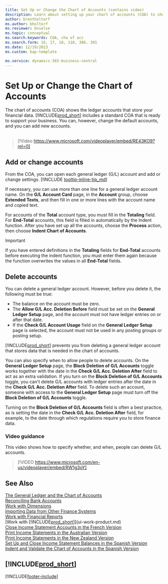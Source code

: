 ```yaml
---
title: Set Up or Change the Chart of Accounts (contains video)
description: Learn about setting up your chart of accounts (COA) to show the ledger accounts that store your financial data.
author: brentholtorf
ms.author: bholtorf
ms.reviewer: bnielse
ms.topic: conceptual
ms.search.keywords: COA, cha of acc
ms.search.form: 16, 17, 18, 118, 386, 391
ms.date: 12/19/2023
ms.custom: bap-template

ms.service: dynamics-365-business-central
---
```

# Set Up or Change the Chart of Accounts

The chart of accounts (COA) shows the ledger accounts that store your financial data. [!INCLUDE[prod_short](includes/prod_short.md)] includes a standard COA that is ready to support your business. You can, however, change the default accounts, and you can add new accounts.
<br><br>  

> [!Video https://www.microsoft.com/videoplayer/embed/RE43KO9?rel=0]

## Add or change accounts

From the COA, you can open each general ledger (G/L) account and add or change settings. [!INCLUDE [tooltip-inline-tip_md](includes/tooltip-inline-tip_md.md)] 

If necessary, you can use more than one line for a general ledger account name. On the **G/L Account Card** page, in the **Account** group, choose **Extended Texts**, and then fill in one or more lines with the account name and copied text.  

For accounts of the **Total** account type, you must fill in the **Totaling** field. For **End-Total** accounts, this field is filled in automatically by the Indent function. After you have set up all the accounts, choose the **Process** action, then choose **Indent Chart of Accounts**.  

> [!IMPORTANT]
> If you have entered definitions in the **Totaling** fields for **End-Total** accounts before executing the indent function, you must enter them again because the function overwrites the values in all **End-Total** fields.

## Delete accounts

You can delete a general ledger account. However, before you delete it, the following must be true:  

* The balance on the account must be zero.  
* The **Allow G/L Acc. Deletion Before** field must be set on the **General Ledger Setup** page, and the account must not have ledger entries on or after that date.  
* If the **Check G/L Account Usage** field on the **General Ledger Setup** page is selected, the account must not be used in any posting groups or posting setup.  

[!INCLUDE[prod_short](includes/prod_short.md)] prevents you from deleting a general ledger account that stores data that is needed in the chart of accounts.  

You can also specify when to allow people to delete accounts. On the **General Ledger Setup** page, the **Block Deletion of G/L Accounts** toggle works together with the date in the **Check G/L Acc. Deletion After** field to act as an extra validation. If you turn on the **Block Deletion of G/L Accounts** toggle, you can't delete G/L accounts with ledger entries after the date in the **Check G/L Acc. Deletion After** field. To delete such an account, someone with access to the **General Ledger Setup** page must turn off the **Block Deletion of G/L Accounts** toggle.  

Turning on the **Block Deletion of G/L Accounts** field is often a best practice, as is setting the date in the **Check G/L Acc. Deletion After** field, for example, to the date through which regulations require you to store finance data.  

### Video guidance

This video shows how to specify whether, and when, people can delete G/L accounts.

>[!VIDEO https://www.microsoft.com/en-us/videoplayer/embed/RW1g3oY]

## See Also

[The General Ledger and the Chart of Accounts](finance-general-ledger.md)  
[Reconciling Bank Accounts](bank-manage-bank-accounts.md)  
[Work with Dimensions](finance-dimensions.md)  
[Importing Data from Other Finance Systems](across-import-data-configuration-packages.md)  
[Work with Financial Reports](bi-how-work-account-schedule.md)  
[Work with [!INCLUDE[prod_short](includes/prod_short.md)]](ui-work-product.md)  
[Close Income Statement Accounts in the French Version](LocalFunctionality/France/how-to-close-income-statement-accounts.md)  
[Print Income Statements in the Australian Version](LocalFunctionality/Australia/how-to-print-income-statements.md)  
[Print Income Statements in the New Zealand Version](LocalFunctionality/NewZealand/how-to-print-income-statements.md)  
[Set Up and Close Income Statement Balances in the Spanish Version](LocalFunctionality/Spain/how-to-set-up-and-close-income-statement-balances.md)  
[Indent and Validate the Chart of Accounts in the Spanish Version](LocalFunctionality/Spain/how-to-indent-and-validate-chart-of-accounts.md)  

## [!INCLUDE[prod_short](includes/free_trial_md.md)]

[!INCLUDE[footer-include](includes/footer-banner.md)]
